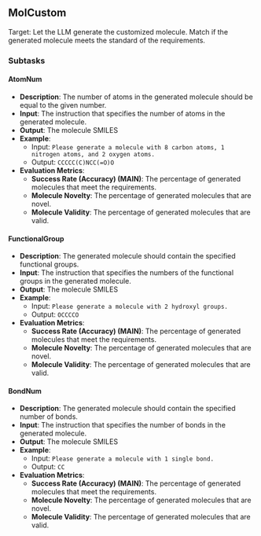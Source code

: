 ## MolCustom
Target: Let the LLM generate the customized molecule. Match if the generated molecule meets the standard of the requirements.

### Subtasks

#### AtomNum
- **Description**: The number of atoms in the generated molecule should be equal to the given number.   
- **Input**: The instruction that specifies the number of atoms in the generated molecule.
- **Output**: The molecule SMILES
- **Example**: 
  - Input: `Please generate a molecule with 8 carbon atoms, 1 nitrogen atoms, and 2 oxygen atoms.`
  - Output: `CCCCC(C)NCC(=O)O`
- **Evaluation Metrics**: 
  - **Success Rate (Accuracy) (MAIN)**: The percentage of generated molecules that meet the requirements. 
  - **Molecule Novelty**: The percentage of generated molecules that are novel.
  - **Molecule Validity**: The percentage of generated molecules that are valid.

#### FunctionalGroup
- **Description**: The generated molecule should contain the specified functional groups.
- **Input**: The instruction that specifies the numbers of the functional groups in the generated molecule.
- **Output**: The molecule SMILES
- **Example**: 
  - Input: `Please generate a molecule with 2 hydroxyl groups.`
  - Output: `OCCCCO`
- **Evaluation Metrics**:
    - **Success Rate (Accuracy) (MAIN)**: The percentage of generated molecules that meet the requirements. 
    - **Molecule Novelty**: The percentage of generated molecules that are novel.
    - **Molecule Validity**: The percentage of generated molecules that are valid.

#### BondNum
- **Description**: The generated molecule should contain the specified number of bonds.
- **Input**: The instruction that specifies the number of bonds in the generated molecule.
- **Output**: The molecule SMILES
- **Example**: 
  - Input: `Please generate a molecule with 1 single bond.`
  - Output: `CC`
- **Evaluation Metrics**:
    - **Success Rate (Accuracy) (MAIN)**: The percentage of generated molecules that meet the requirements. 
    - **Molecule Novelty**: The percentage of generated molecules that are novel.
    - **Molecule Validity**: The percentage of generated molecules that are valid.